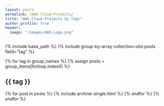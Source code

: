 ```yaml
---
layout: posts
permalink: /AWS-Cloud-Projects/
title: "AWS Cloud Projects by Tags"
author_profile: true
header:
  image: "/images/AWS-Logo.png"
---
```


{% include base_path %}
{% include group-by-array collection=site.posts field="tag" %}

{% for tag in group_names %}
  {% assign posts = group_items[forloop.index0] %}
  <h2 id="{{ tag | slugify }}" class="archive__subtitle">{{ tag }}</h2>
  {% for post in posts %}
    {% include archive-single.html %}
  {% endfor %}
{% endfor %}
